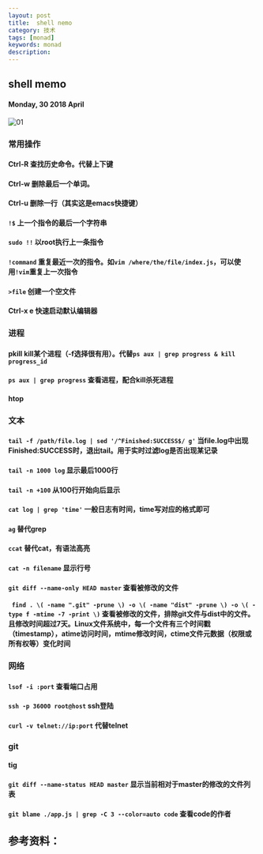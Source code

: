 ```yaml
---
layout: post
title:  shell nemo
category: 技术
tags: [monad]
keywords: monad
description:
---
```


##  shell memo

#### Monday, 30 2018 April

![01](/../../assets/img/tech/2018/ubuntu_18_04.png)

### 常用操作

#### Ctrl-R 查找历史命令。代替上下键

#### Ctrl-w 删除最后一个单词。

#### Ctrl-u 删除一行（其实这是emacs快捷键）

####  `!$` 上一个指令的最后一个字符串

#### `sudo !!` 以root执行上一条指令

#### `!command` 重复最近一次的指令。如`vim /where/the/file/index.js`，可以使用`!vim`重复上一次指令

#### `>file` 创建一个空文件

#### Ctrl-x e 快速启动默认编辑器


### 进程

#### pkill kill某个进程（-f选择很有用）。代替`ps aux | grep progress & kill progress_id`

#### `ps aux | grep progress` 查看进程，配合kill杀死进程

#### htop



### 文本

#### `tail -f /path/file.log | sed '/^Finished:SUCCESS$/ g'` 当file.log中出现Finished:SUCCESS时，退出tail。用于实时过滤log是否出现某记录

#### `tail -n 1000 log` 显示最后1000行

#### `tail -n +100` 从100行开始向后显示

#### `cat log | grep 'time'` 一般日志有时间，time写对应的格式即可

#### `ag` 替代grep

#### `ccat` 替代cat，有语法高亮

#### `cat -n filename` 显示行号

#### `git diff --name-only HEAD master` 查看被修改的文件

#### ` find . \( -name ".git" -prune \) -o \( -name "dist" -prune \) -o \( -type f -mtime -7 -print \)` 查看被修改的文件，排除git文件与dist中的文件。且修改时间超过7天。Linux文件系统中，每一个文件有三个时间戳（timestamp），atime访问时间，mtime修改时间，ctime文件元数据（权限或所有权等）变化时间




### 网络

#### `lsof -i :port` 查看端口占用

#### `ssh -p 36000 root@host` ssh登陆

#### `curl -v telnet://ip:port` 代替telnet

### git

#### tig

#### `git diff --name-status HEAD master` 显示当前相对于master的修改的文件列表

#### `git blame ./app.js | grep -C 3 --color=auto code` 查看code的作者

## 参考资料：

